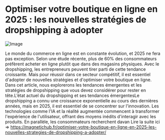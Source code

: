 # Optimiser votre boutique en ligne en 2025 : les nouvelles stratégies de dropshipping à adopter

![Image](https://images.pexels.com/photos/230544/pexels-photo-230544.jpeg?auto=compress&cs=tinysrgb&h=650&w=940)

Le monde du commerce en ligne est en constante évolution, et 2025 ne fera pas exception. Selon une étude récente, plus de 60% des consommateurs préfèrent acheter en ligne plutôt que dans des magasins physiques. Avec le dropshipping, les entrepreneurs peuvent tirer parti de cette tendance croissante. Mais pour réussir dans ce secteur compétitif, il est essentiel d'adopter de nouvelles stratégies et d'optimiser votre boutique en ligne. Dans cet article, nous explorerons les tendances émergentes et les stratégies de dropshipping que vous devez considérer pour rester en tête.L’état actuel du dropshipping et ses tendances émergentesLe dropshipping a connu une croissance exponentielle au cours des dernières années, mais en 2025, il est essentiel de se concentrer sur l'innovation. Les technologies comme l'IA et la réalité augmentée commencent à transformer l'expérience de l'utilisateur, offrant des moyens inédits d'interagir avec les produits. En parallèle, les consommateurs recherchent davan Lire la suite ici => https://magnetichub.fr/optimiser-votre-boutique-en-ligne-en-2025-les-nouvelles-strategies-de-dropshipping-a-adopter/
